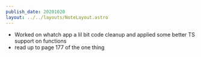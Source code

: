 ```yaml
---
publish_date: 20201020
layout: ../../layouts/NoteLayout.astro
---
```

- Worked on whatch app a lil bit code cleanup and applied some better TS support on functions
- read up to page 177 of the one thing
